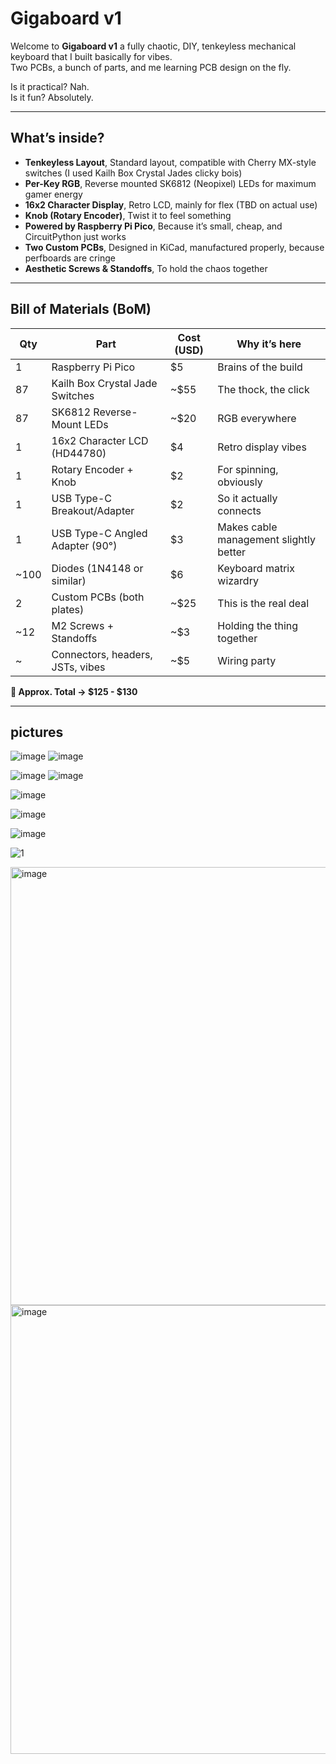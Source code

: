 # Gigaboard v1

Welcome to **Gigaboard v1** a fully chaotic, DIY, tenkeyless mechanical keyboard that I built basically for vibes.  
Two PCBs, a bunch of parts, and me learning PCB design on the fly.

Is it practical? Nah.  
Is it fun? Absolutely.  


---

## What’s inside?

- **Tenkeyless Layout**, Standard layout, compatible with Cherry MX-style switches (I used Kailh Box Crystal Jades clicky bois)
- **Per-Key RGB**, Reverse mounted SK6812 (Neopixel) LEDs for maximum gamer energy
- **16x2 Character Display**, Retro LCD, mainly for flex (TBD on actual use)
- **Knob (Rotary Encoder)**, Twist it to feel something
- **Powered by Raspberry Pi Pico**, Because it’s small, cheap, and CircuitPython just works
- **Two Custom PCBs**, Designed in KiCad, manufactured properly, because perfboards are cringe
- **Aesthetic Screws & Standoffs**, To hold the chaos together

---


## Bill of Materials (BoM)

| Qty  | Part                                   | Cost (USD)     | Why it’s here                          |
| ---- | -------------------------------------- | -------------- | -------------------------------------- |
| 1    | Raspberry Pi Pico                      | $5             | Brains of the build                    |
| 87   | Kailh Box Crystal Jade Switches        | ~$55           | The thock, the click                   |
| 87   | SK6812 Reverse-Mount LEDs              | ~$20           | RGB everywhere                         |
| 1    | 16x2 Character LCD (HD44780)           | $4             | Retro display vibes                    |
| 1    | Rotary Encoder + Knob                  | $2             | For spinning, obviously                |
| 1    | USB Type-C Breakout/Adapter            | $2             | So it actually connects                 |
| 1    | USB Type-C Angled Adapter (90°)        | $3             | Makes cable management slightly better |
| ~100 | Diodes (1N4148 or similar)             | $6             | Keyboard matrix wizardry                |
| 2    | Custom PCBs (both plates)              | ~$25           | This is the real deal                   |
| ~12  | M2 Screws + Standoffs                  | ~$3            | Holding the thing together              |
| ~    | Connectors, headers, JSTs, vibes       | ~$5            | Wiring party                            |

**💸 Approx. Total → $125 - $130** 

---
## pictures
![image](https://github.com/user-attachments/assets/1aeb589a-09a3-4abb-a107-ba845d270cef)
![image](https://github.com/user-attachments/assets/35d5b159-db58-42f1-8924-32159b601d61)


![image](https://github.com/user-attachments/assets/852e71af-39bc-410f-bdc5-9f1c13e65283)
![image](https://github.com/user-attachments/assets/eacc1451-2fe9-402b-95d7-ef1eb2a0ecf4)


![image](https://github.com/user-attachments/assets/6e02b7aa-336c-4d96-8f98-2a331e7a160a)


![image](https://github.com/user-attachments/assets/02100cb3-e92d-4af0-910a-45d529a7b255)


![image](https://github.com/user-attachments/assets/fe74cff1-5db5-44be-af93-058a3ad2fb66)




![1](https://github.com/user-attachments/assets/2a8118d6-b1f2-4a06-b1c4-ce0c71277987)

<img width="701" alt="image" src="https://github.com/user-attachments/assets/ea202d03-6d77-4707-85eb-e1364563d882" />
<img width="718" alt="image" src="https://github.com/user-attachments/assets/069a9082-5f79-41d8-984e-6ad1d225c5d8" />





